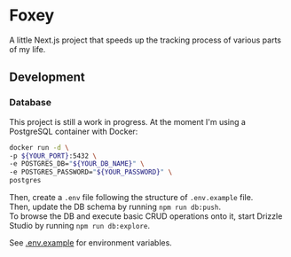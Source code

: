# Foxey

A little Next.js project that speeds up the tracking process of various parts of my life.

## Development

### Database

This project is still a work in progress. At the moment I'm using a PostgreSQL container with Docker:

```sh
docker run -d \
-p ${YOUR_PORT}:5432 \
-e POSTGRES_DB="${YOUR_DB_NAME}" \
-e POSTGRES_PASSWORD="${YOUR_PASSWORD}" \
postgres
```

Then, create a `.env` file following the structure of `.env.example` file. \
Then, update the DB schema by running `npm run db:push`. \
To browse the DB and execute basic CRUD operations onto it, start Drizzle Studio by running `npm run db:explore`.

See [.env.example](.env.example) for environment variables.
